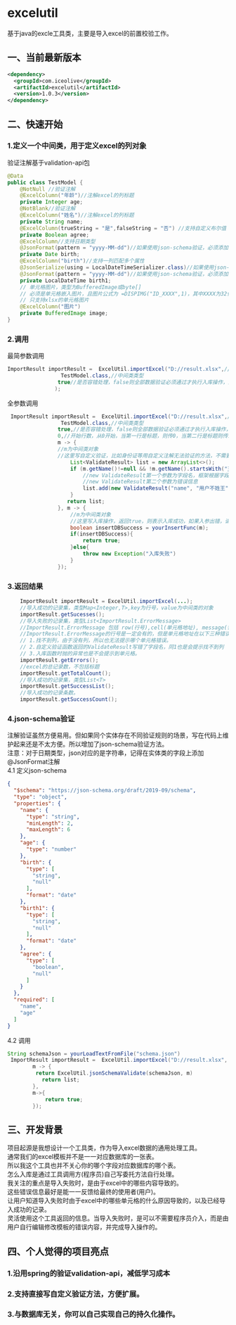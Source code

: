# excelutil
基于java的excle工具类，主要是导入excel的前置校验工作。
## 一、当前最新版本
```xml
<dependency>
  <groupId>com.iceolive</groupId>
  <artifactId>excelutil</artifactId>
  <version>1.0.3</version>
</dependency>
```
## 二、快速开始
### 1.定义一个中间类，用于定义excel的列对象
验证注解基于validation-api包
```java
@Data
public class TestModel {
    @NotNull //验证注解
    @ExcelColumn("年龄")//注解excel的列标题
    private Integer age;
    @NotBlank//验证注解
    @ExcelColumn("姓名")//注解excel的列标题
    private String name; 
    @ExcelColumn(trueString = "是",falseString = "否") //支持自定义布尔值
    private Boolean agree;
    @ExcelColumn//支持日期类型
    @JsonFormat(pattern = "yyyy-MM-dd")//如果使用json-schema验证，必须添加
    private Date birth;  
    @ExcelColumn("birth")//支持一列匹配多个属性
    @JsonSerialize(using = LocalDateTimeSerializer.class)//如果使用json-schema验证，必须添加
    @JsonFormat(pattern = "yyyy-MM-dd")//如果使用json-schema验证，必须添加
    private LocalDateTime birth1;
    // 单元格图片，类型为BufferedImage或byte[]
    // 必须是单元格嵌入图片，且图片公式为 =DISPIMG("ID_XXXX",1)，其中XXXX为32位十六进制字符串
    // 只支持xlsx的单元格图片
    @ExcelColumn("图片")
    private BufferedImage image;
}

```
### 2.调用

最简参数调用
```java
ImportResult importResult =  ExcelUtil.importExcel("D://result.xlsx",//excle文件路径,也传excle文件的字节数组byte[],支持xls和xlsx。
                 TestModel.class,//中间类类型
                true//是否容错处理，false则全部数据验证必须通过才执行入库操作，且入库操作只要没返回true，则不继续执行。true则只会对验证成功的记录进行入库操作，入库操作失败不影响后面的入库。
               );
```
全参数调用
```java
 ImportResult importResult =  ExcelUtil.importExcel("D://result.xlsx",//excle文件路径,也传excle文件的字节数组byte[],支持xls和xlsx。
                 TestModel.class,//中间类类型
                true,//是否容错处理，false则全部数据验证必须通过才执行入库操作，且入库操作只要没返回true，则不继续执行。true则只会对验证成功的记录进行入库操作，入库操作失败不影响后面的入库。
                0,//开始行数，从0开始，当第一行是标题，则传0，当第二行是标题则传1。
                m -> {
                //m为中间类对象
                //这里写自定义验证，比如身份证等用自定义注解无法验证的方法，不需要的话，此参数传null，或返回null或空list
                    List<ValidateResult> list = new ArrayList<>();
                    if (m.getName()!=null && !m.getName().startsWith("王")) {
                        //new ValidateResult第一个参数为字段名，框架根据字段名定位单元格地址
                        //new ValidateResult第二个参数为错误信息
                        list.add(new ValidateResult("name", "用户不姓王"));
                    }
                   return list; 
                }, m -> {
                    //m为中间类对象
                    //这里写入库操作，返回true，则表示入库成功，如果入参出错，请抛异常，框架会捕获异常，错误信息为异常的getMessage()
                    boolean insertDBSuccess = yourInsertFunc(m);
                    if(insertDBSuccess){
                        return true;
                    }else{
                        throw new Exception("入库失败")
                    } 
                });
```
 
### 3.返回结果
```java
    ImportResult importResult = ExcelUtil.importExcel(...);
    //导入成功的记录集，类型Map<Integer,T>,key为行号，value为中间类的对象
    importResult.getSucesses();
    //导入失败的记录集，类型List<ImportResult.ErrorMessage>
    //ImportResult.ErrorMessage 包括 row(行号),cell(单元格地址), message(错误信息)三个属性
    //ImportResult.ErrorMessage的行号是一定会有的，但是单元格地址在以下三种错误里面不会有。
    // 1.找不到列，由于没有列，所以也无法提示哪个单元格错误。
    // 2.自定义验证函数返回的ValidateResult写错了字段名，同1也是会提示找不到列
    // 3.入库函数时抛的异常也是不会提示到单元格。
    importResult.getErrors();
    //excel的总记录数，不包括标题
    importResult.getTotalCount();
    //导入成功的记录集，类型List<T>
    importResult.getSuccessList();
    //导入成功的记录条数。
    importResult.getSuccessCount();

```
### 4.json-schema验证
注解验证虽然方便易用。但如果同个实体存在不同验证规则的场景，写在代码上维护起来还是不太方便。所以增加了json-schema验证方法。    
注意：对于日期类型，json对应的是字符串，记得在实体类的字段上添加@JsonFormat注解       
4.1 定义json-schema
```json
{
  "$schema": "https://json-schema.org/draft/2019-09/schema",
  "type": "object",
  "properties": {
    "name": {
      "type": "string",
      "minLength": 2,
      "maxLength": 6
    },
    "age": {
      "type": "number"
    },
    "birth": {
      "type": [
        "string",
        "null"
      ],
      "format": "date"
    },
    "birth1": {
      "type": [
        "string",
        "null"
      ],
      "format": "date"
    },
    "agree": {
      "type": [
        "boolean",
        "null"
      ]
    }
  },
  "required": [
    "name",
    "age"
  ]
}
```
4.2 调用
```java
String schemaJson = yourLoadTextFromFile("schema.json")
 ImportResult importResult =  ExcelUtil.importExcel("D://result.xlsx",  TestModel.class,true, 0,
        m -> {
         return ExcelUtil.jsonSchemaValidate(schemaJson, m)
           return list; 
        },
        m->{
            return true;
        });
```
## 三、开发背景
项目起源是我想设计一个工具类，作为导入excel数据的通用处理工具。    
通常我们的excel模板并不是一一对应数据库的一张表。    
所以我这个工具也并不关心你的哪个字段对应数据库的哪个表。    
怎么入库是通过工具调用方(程序员)自己写委托方法自行处理。    
我关注的重点是导入失败时，是由于excel中的哪些内容导致的。    
这些错误信息最好是能一一反馈给最终的使用者(用户)。    
让用户知道导入失败时由于excel中的哪些单元格的什么原因导致的，以及已经导入成功的记录。    
灵活使用这个工具返回的信息。当导入失败时，是可以不需要程序员介入，而是由用户自行编辑修改模板的错误内容，并完成导入操作的。 
## 四、个人觉得的项目亮点
### 1.沿用spring的验证validation-api，减低学习成本
### 2.支持直接写自定义验证方法，方便扩展。
### 3.与数据库无关，你可以自己实现自己的持久化操作。
